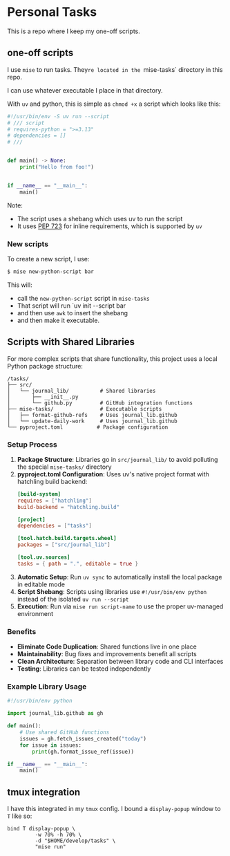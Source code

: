 # Personal Tasks

This is a repo where I keep my one-off scripts.

## one-off scripts

I use `mise` to run tasks.  They`re located in the `mise-tasks`
directory in this repo.

I can use whatever executable I place in that directory.

With `uv` and python, this is simple as `chmod +x` a script
which looks like this:

```python
#!/usr/bin/env -S uv run --script
# /// script
# requires-python = ">=3.13"
# dependencies = []
# ///


def main() -> None:
    print("Hello from foo!")


if __name__ == "__main__":
    main()
```

Note:

- The script uses a shebang which uses uv to run the script
- It uses [PEP 723](https://peps.python.org/pep-0723) for inline requirements,
  which is supported by `uv`

### New scripts

To create a new script, I use:

```bash
$ mise new-python-script bar
```

This will:
- call the `new-python-script` script in `mise-tasks`
- That script will run `uv init --script bar
- and then use `awk` to insert the shebang
- and then make it executable.

## Scripts with Shared Libraries

For more complex scripts that share functionality, this project uses a local Python package structure:

```
/tasks/
├── src/
│   └── journal_lib/          # Shared libraries
│       ├── __init__.py
│       └── github.py         # GitHub integration functions
├── mise-tasks/               # Executable scripts
│   ├── format-github-refs    # Uses journal_lib.github
│   └── update-daily-work     # Uses journal_lib.github
└── pyproject.toml           # Package configuration
```

### Setup Process

1. **Package Structure**: Libraries go in `src/journal_lib/` to avoid polluting the special `mise-tasks/` directory
2. **pyproject.toml Configuration**: Uses uv's native project format with hatchling build backend:
   ```toml
   [build-system]
   requires = ["hatchling"]
   build-backend = "hatchling.build"
   
   [project]
   dependencies = ["tasks"]
   
   [tool.hatch.build.targets.wheel]
   packages = ["src/journal_lib"]
   
   [tool.uv.sources]
   tasks = { path = ".", editable = true }
   ```
3. **Automatic Setup**: Run `uv sync` to automatically install the local package in editable mode
4. **Script Shebang**: Scripts using libraries use `#!/usr/bin/env python` instead of the isolated `uv run --script`
5. **Execution**: Run via `mise run script-name` to use the proper uv-managed environment

### Benefits

- **Eliminate Code Duplication**: Shared functions live in one place
- **Maintainability**: Bug fixes and improvements benefit all scripts
- **Clean Architecture**: Separation between library code and CLI interfaces
- **Testing**: Libraries can be tested independently

### Example Library Usage

```python
#!/usr/bin/env python

import journal_lib.github as gh

def main():
    # Use shared GitHub functions
    issues = gh.fetch_issues_created("today")
    for issue in issues:
        print(gh.format_issue_ref(issue))

if __name__ == "__main__":
    main()
```

## tmux integration

I have this integrated in my `tmux` config.  I bound a `display-popup`
window to `T` like so:

```text
bind T display-popup \
         -w 70% -h 70% \
         -d "$HOME/develop/tasks" \
         "mise run"
```



